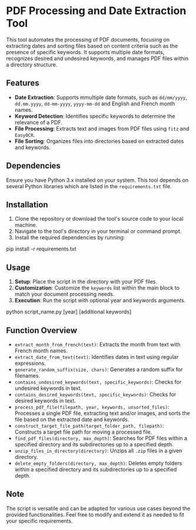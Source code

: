 
# PDF Processing and Date Extraction Tool

This tool automates the processing of PDF documents, focusing on extracting dates and sorting files based on content criteria such as the presence of specific keywords. It supports multiple date formats, recognizes desired and undesired keywords, and manages PDF files within a directory structure.

## Features

- **Date Extraction**: Supports mmultiple date formats, such as  `dd/mm/yyyy`, `dd.mm.yyyy`, `dd-mm-yyyy`, `yyyy-mm-dd` and English and French month names.
- **Keyword Detection**: Identifies specific keywords to determine the relevance of a PDF.
- **File Processing**: Extracts text and images from PDF files using `fitz` and `EasyOCR`.
- **File Sorting**: Organizes files into directories based on extracted dates and keywords.

## Dependencies

Ensure you have Python 3.x installed on your system. This tool depends on several Python libraries which are listed in the `requirements.txt` file.

## Installation

1. Clone the repository or download the tool's source code to your local machine.
2. Navigate to the tool's directory in your terminal or command prompt.
3. Install the required dependencies by running:


pip install -r requirements.txt


## Usage

1. **Setup**: Place the script in the directory with your PDF files.
2. **Customization**: Customize the `keywords` list within the main block to match your document processing needs.
3. **Execution**: Run the script with optional year and keywords arguments.


python script_name.py [year] [additional keywords]


## Function Overview

- `extract_month_from_french(text)`: Extracts the month from text with French month names.
- `extract_date_from_text(text)`: Identifies dates in text using regular expressions.
- `generate_random_suffix(size, chars)`: Generates a random suffix for filenames.
- `contains_undesired_keywords(text, specific_keywords)`: Checks for undesired keywords in text.
- `contains_desired_keywords(text, specific_keywords)`: Checks for desired keywords in text.
- `process_pdf_file(filepath, year, keywords, unsorted_files)`: Processes a single PDF file, extracting text and/or images, and sorts the file based on the extracted date and keywords.
- `construct_target_file_path(target_folder_path, filepath)`: Constructs a target file path for moving a processed file.
- `find_pdf_files(directory, max_depth)`: Searches for PDF files within a specified directory and its subdirectories up to a specified depth.
- `unzip_files_in_directory(directory)`: Unzips all `.zip` files in a given directory.
- `delete_empty_folders(directory, max_depth)`: Deletes empty folders within a specified directory and its subdirectories up to a specified depth.

## Note

The script is versatile and can be adapted for various use cases beyond the provided functionalities. Feel free to modify and extend it as needed to fit your specific requirements.
